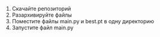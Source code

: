 1) Скачайте репозиторий
2) Разархивируйте файлы
3) Поместите файлы main.py и best.pt в одну директорию
4) Запустите файл main.py
